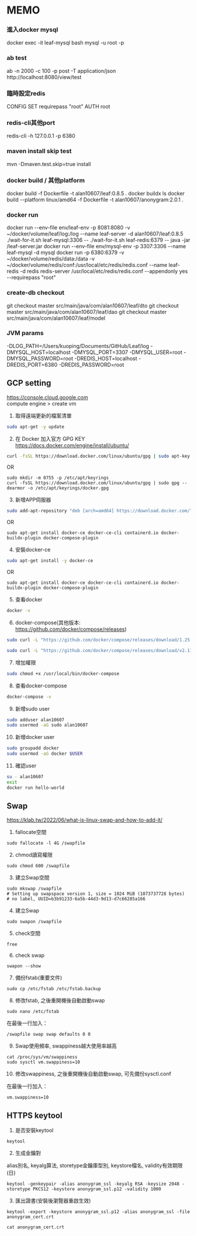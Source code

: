 # MEMO
### 進入docker mysql
docker exec -it leaf-mysql bash
mysql -u root -p

### ab test
ab -n 2000 -c 100 -p post -T application/json http://localhost:8080/view/test

### 臨時設定redis
CONFIG SET requirepass "root"
AUTH root

### redis-cli其他port
redis-cli -h 127.0.0.1 -p 6380

### maven install skip test
mvn -Dmaven.test.skip=true install

### docker build / 其他platform
docker build -f Dockerfile -t alan10607/leaf:0.8.5 .
docker buildx ls
docker build --platform linux/amd64 -f Dockerfile -t alan10607/anonygram:2.0.1 .

### docker run
docker run --env-file env/leaf-env -p 8081:8080 -v ~/docker/volume/leaf/log:/log --name leaf-server -d alan10607/leaf:0.8.5 ./wait-for-it.sh leaf-mysql:3306 -- ./wait-for-it.sh leaf-redis:6379 -- java -jar /leaf-server.jar
docker run --env-file env/mysql-env -p 3307:3306 --name leaf-mysql -d mysql
docker run -p 6380:6379 -v ~/docker/volume/redis/data:/data -v ~/docker/volume/redis/conf:/usr/local/etc/redis/redis.conf --name leaf-redis -d redis redis-server /usr/local/etc/redis/redis.conf --appendonly yes --requirepass "root"

### create-db checkout
git checkout master  src/main/java/com/alan10607/leaf/dto
git checkout master  src/main/java/com/alan10607/leaf/dao
git checkout master  src/main/java/com/alan10607/leaf/model

### JVM params
-DLOG_PATH=/Users/kuoping/Documents/GitHub/Leaf/log
-DMYSQL_HOST=localhost
-DMYSQL_PORT=3307
-DMYSQL_USER=root
-DMYSQL_PASSWORD=root
-DREDIS_HOST=localhost
-DREDIS_PORT=6380
-DREDIS_PASSWORD=root

## GCP setting
https://console.cloud.google.com  
compute engine > create vm

1. 取得遠端更新的檔案清單
```bash
sudo apt-get -y update
 ```
2. 在 Docker 加入官方 GPG KEY https://docs.docker.com/engine/install/ubuntu/
```bash
curl -fsSL https://download.docker.com/linux/ubuntu/gpg | sudo apt-key add -
```
OR
```
sudo mkdir -m 0755 -p /etc/apt/keyrings
curl -fsSL https://download.docker.com/linux/ubuntu/gpg | sudo gpg --dearmor -o /etc/apt/keyrings/docker.gpg
```
3. 新增APP伺服器
```bash
sudo add-apt-repository "deb [arch=amd64] https://download.docker.com/linux/ubuntu ${lsb_release -cs} stable"
```
OR
```
sudo apt-get install docker-ce docker-ce-cli containerd.io docker-buildx-plugin docker-compose-plugin
```
4. 安裝docker-ce
```bash
sudo apt-get install -y docker-ce
```
OR
```
sudo apt-get install docker-ce docker-ce-cli containerd.io docker-buildx-plugin docker-compose-plugin
```

5. 查看docker
```bash
docker -v
```
6. docker-compose(其他版本: https://github.com/docker/compose/releases)
```bash
sudo curl -L "https://github.com/docker/compose/releases/download/1.25.4/docker-compose-`uname -s`-`uname -m`" -o /usr/local/bin/docker-compose
```
```bash
sudo curl -L "https://github.com/docker/compose/releases/download/v2.11.0/docker-compose-linux-x86_64" -o /usr/local/bin/docker-compose
```

7. 增加權限
```bash
sudo chmod +x /usr/local/bin/docker-compose
```
8. 查看docker-compose
```bash
docker-compose -v
```

9. 新增sudo user
```bash
sudo adduser alan10607
sudo usermod -aG sudo alan10607
```

10. 新增docker user
```bash
sudo groupadd docker
sudo usermod -aG docker $USER
```

11. 確認user
```bash
su - alan10607
exit
docker run hello-world
```


## Swap
https://klab.tw/2022/06/what-is-linux-swap-and-how-to-add-it/

1. fallocate空間
```
sudo fallocate -l 4G /swapfile
```

2. chmod讀寫權限
```
sudo chmod 600 /swapfile
```

3. 建立Swap空間
```
sudo mkswap /swapfile
# Setting up swapspace version 1, size = 1024 MiB (1073737728 bytes)
# no label, UUID=b3b91233-6a5b-44d3-9d13-d7c66285a166
```

4. 建立Swap
```
sudo swapon /swapfile
```

5. check空間
```
free
```

6. check swap
```
swapon --show
```

7. 備份fstab(重要文件)
```
sudo cp /etc/fstab /etc/fstab.backup
```

8. 修改fstab, 之後重開機後自動啟動swap
```
sudo nano /etc/fstab
```
在最後一行加入：
```
/swapfile swap swap defaults 0 0
```

9. Swap使用頻率, swappiness越大使用率越高
```
cat /proc/sys/vm/swappiness
sudo sysctl vm.swappiness=10
```

10. 修改swappiness, 之後重開機後自動啟動swap, 可先備份sysctl.conf

在最後一行加入：
```
vm.swappiness=10
```

## HTTPS keytool

1. 是否安裝keytool
```
keytool
```

2. 生成金鑰對

alias別名, keyalg算法, storetype金鑰庫型別, keystore檔名, validity有效期限(日)
```
keytool -genkeypair -alias anonygram_ssl -keyalg RSA -keysize 2048 -storetype PKCS12 -keystore anonygram_ssl.p12 -validity 1000
```
3. 匯出證書(安裝後瀏覽器重啟生效)
```
keytool -export -keystore anonygram_ssl.p12 -alias anonygram_ssl -file anonygram_cert.crt
```
```
cat anonygram_cert.crt
```